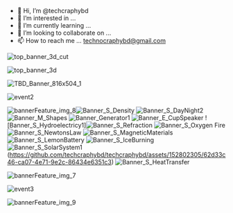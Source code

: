- 👋 Hi, I’m @techcraphybd
- 👀 I’m interested in ...
- 🌱 I’m currently learning ...
- 💞️ I’m looking to collaborate on ...
- 📫 How to reach me ...
technocraphybd@gmail.com
<!---
techcraphybd/techcraphybd is a ✨ special ✨ repository because its `README.md` (this file) appears on your GitHub profile.
You can click the Preview link to take a look at your changes.
--->
![top_banner_3d_cut](https://github.com/techcraphybd/techcraphybd/assets/152802305/09a27fc8-4712-4eaa-9c23-834e3f09ac0d)


![top_banner_3d](https://github.com/techcraphybd/techcraphybd/assets/152802305/7e0a43d1-0883-4ccf-9909-cb2ab34deca0)

![TBD_Banner_816x504_1](https://github.com/techcraphybd/techcraphybd/assets/152802305/eea1684e-370b-4541-acd0-8c840d4bfb9a)

![event2](https://github.com/techcraphybd/techcraphybd/assets/152802305/d50655d0-f816-497e-bf31-22a261901cb9)

![bannerFeature_img_8](https://github.com/techcraphybd/techcraphybd/assets/152802305/0fee794d-9415-4bb8-97f8-6b851e622ebf)![Banner_S_Density](https://github.com/techcraphybd/techcraphybd/assets/152802305/63069e89-3eaf-492e-991c-38d1e43db68b)
![Banner_S_DayNight2](https://github.com/techcraphybd/techcraphybd/assets/152802305/5b792727-d9be-4d55-a275-81942dbdd0a0)
![Banner_M_Shapes](https://github.com/techcraphybd/techcraphybd/assets/152802305/fdd38c95-0c65-4ee0-922d-630eaf150188)
![Banner_Generator1](https://github.com/techcraphybd/techcraphybd/assets/152802305/8cd1c786-6928-4b61-9160-d223fbc31090)
![Banner_E_CupSpeaker](https://github.com/techcraphybd/techcraphybd/assets/152802305/a6b4124a-83cf-4cf8-978a-3a4c9fc078ed)
![Banner_S_Hydroelectricy1]![Banner_S_Refraction](https://github.com/techcraphybd/techcraphybd/assets/152802305/e2173ee1-9c81-4a55-9bc3-2b793f38159a)
![Banner_S_Oxygen Fire](https://github.com/techcraphybd/techcraphybd/assets/152802305/81532671-12bc-4eab-b46b-0e755bcb308d)
![Banner_S_NewtonsLaw](https://github.com/techcraphybd/techcraphybd/assets/152802305/56b9472a-eeb4-4acb-baec-08c22583480c)
![Banner_S_MagneticMaterials](https://github.com/techcraphybd/techcraphybd/assets/152802305/eb9874dc-f4cd-4fa7-a924-51ef64c0d744)
![Banner_S_LemonBattery](https://github.com/techcraphybd/techcraphybd/assets/152802305/12277747-4056-4c10-824b-6373119c8059)
![Banner_S_IceBurning](https://github.com/techcraphybd/techcraphybd/assets/152802305/d20cd56f-7ab1-4153-98cf-1d505681add2)
![Banner_S_SolarSystem1](https://github.com/techcraphybd/techcraphybd/assets/152802305/d18d0e54-8ca3-463f-8f51-ed289b66f03c)
(https://github.com/techcraphybd/techcraphybd/assets/152802305/62d33c46-ca07-4e71-9e2c-86434e6351c3)
![Banner_S_HeatTransfer](https://github.com/techcraphybd/techcraphybd/assets/152802305/67ff47e7-0982-4d7f-a92b-2ac24efdaca5)




![bannerFeature_img_7](https://github.com/techcraphybd/techcraphybd/assets/152802305/3e6236da-3b14-452a-ad45-e0cba4632c54)

![event3](https://github.com/techcraphybd/techcraphybd/assets/152802305/2ea270cf-7811-4272-9c71-4c79312beb27)

![bannerFeature_img_9](https://github.com/techcraphybd/techcraphybd/assets/152802305/3d33e8bc-733f-4ef0-8d67-1a46317ab6cf)







